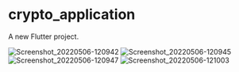# crypto_application

A new Flutter project.

![Screenshot_20220506-120942](https://user-images.githubusercontent.com/84150755/167162056-bce93462-4ba0-4cca-bded-39db828cd265.jpg)
![Screenshot_20220506-120945](https://user-images.githubusercontent.com/84150755/167162079-13572bba-c8b0-443a-8c43-2b1ce126e6c0.jpg)
![Screenshot_20220506-120947](https://user-images.githubusercontent.com/84150755/167162099-05ecee4a-7a15-4319-81fa-a86ac31c6ed6.jpg)
![Screenshot_20220506-121003](https://user-images.githubusercontent.com/84150755/167162118-903e57e0-610c-4e6f-8260-719dfa032051.jpg)
